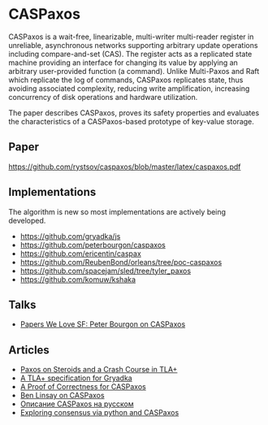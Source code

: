 # CASPaxos

CASPaxos is a wait-free, linearizable, multi-writer multi-reader register in unreliable, asynchronous networks supporting arbitrary update operations including compare-and-set (CAS). The register acts as a replicated state machine providing an interface for changing its value by applying an arbitrary user-provided function (a command). Unlike Multi-Paxos and Raft which replicate the log of commands, CASPaxos replicates state, thus avoiding associated complexity, reducing write amplification, increasing concurrency of disk operations and hardware utilization.
    
The paper describes CASPaxos, proves its safety properties and evaluates the characteristics of a CASPaxos-based prototype of key-value storage.

## Paper

https://github.com/rystsov/caspaxos/blob/master/latex/caspaxos.pdf

## Implementations

The algorithm is new so most implementations are actively being developed. 

 * https://github.com/gryadka/js
 * https://github.com/peterbourgon/caspaxos
 * https://github.com/ericentin/caspax
 * https://github.com/ReubenBond/orleans/tree/poc-caspaxos
 * https://github.com/spacejam/sled/tree/tyler_paxos
 * https://github.com/komuw/kshaka

## Talks
 * [Papers We Love SF: Peter Bourgon on CASPaxos](https://www.youtube.com/watch?v=TW2OPHdIKsM)

## Articles

 * [Paxos on Steroids and a Crash Course in TLA+](https://tschottdorf.github.io/single-decree-paxos-tla-compare-and-swap)
 * [A TLA+ specification for Gryadka](https://medium.com/@grogepodge/tla-specification-for-gryadka-c80cd625944e)
 * [A Proof of Correctness for CASPaxos](http://justinjaffray.com/blog/posts/2018-04-10-caspaxos/)
 * [Ben Linsay on CASPaxos](https://medium.com/@blinsay/caspaxos-a8f6b3cf5515)
 * [Описание CASPaxos на русском](https://github.com/eshlykov/distributed-computing-course/blob/1c1a117a63c4b625e8ecf31e76c299efd5da3852/caspaxos.md)
 * [Exploring consensus via python and CASPaxos](https://www.komu.engineer/blogs/consensus)
